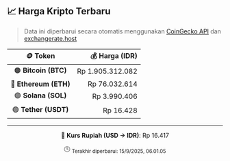 

<!-- HARGA_KRIPTO -->
## 📈 Harga Kripto Terbaru

> Data ini diperbarui secara otomatis menggunakan [CoinGecko API](https://www.coingecko.com/) dan [exchangerate.host](https://exchangerate.host/)

<div align="center">

| 🪙 Token | 💰 Harga (IDR) |
|:------:|---------------:|
| 🟠 **Bitcoin (BTC)**   | Rp 1.905.312.082 |
| 🔵 **Ethereum (ETH)**  | Rp 76.032.614 |
| 🟣 **Solana (SOL)**    | Rp 3.990.406 |
| 🟢 **Tether (USDT)**   | Rp 16.428 |

---

💱 **Kurs Rupiah (USD → IDR)**: Rp 16.417

🕒 <sub>Terakhir diperbarui: 15/9/2025, 06.01.05</sub>

</div>
<!-- /HARGA_KRIPTO -->